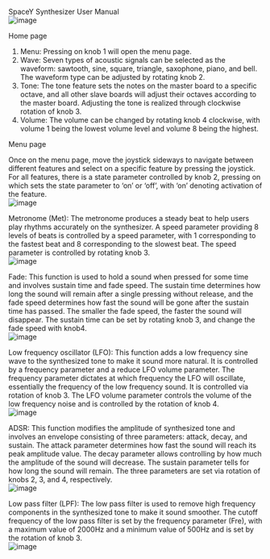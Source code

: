 SpaceY Synthesizer User Manual
\
 ![image](https://github.com/Shiyizhuanshi/ES-synth-starter-Han/assets/105670417/bcb7a16c-2c96-4d28-88e1-742eba47aa14)

Home page
1.	Menu: Pressing on knob 1 will open the menu page.
2.	Wave: Seven types of acoustic signals can be selected as the waveform: sawtooth, sine, square, triangle, saxophone, piano, and bell. The waveform type can be adjusted by rotating knob 2.
3.	Tone: The tone feature sets the notes on the master board to a specific octave, and all other slave boards will adjust their octaves according to the master board. Adjusting the tone is realized through clockwise rotation of knob 3.
4.	Volume: The volume can be changed by rotating knob 4 clockwise, with volume 1 being the lowest volume level and volume 8 being the highest.
   
Menu page

Once on the menu page, move the joystick sideways to navigate between different features and select on a specific feature by pressing the joystick. For all features, there is a state parameter controlled by knob 2, pressing on which sets the state parameter to ‘on’ or ‘off’, with ‘on’ denoting  activation of the feature.
  \
  ![image](https://github.com/Shiyizhuanshi/ES-synth-starter-Han/assets/105670417/f9d3d4c8-80ec-4644-bf2c-cb5c9ac4be34)


Metronome (Met): The metronome produces a steady beat to help users play rhythms accurately on the synthesizer. A speed parameter providing 8 levels of beats is controlled by a speed parameter, with 1 corresponding to the fastest beat and 8 corresponding to the slowest beat. The speed parameter is controlled by rotating knob 3.
 \
![image](https://github.com/Shiyizhuanshi/ES-synth-starter-Han/assets/105670417/6893f22d-c901-4798-b5c8-536dc1724a9f)

Fade: This function is used to hold a sound when pressed for some time and involves sustain time and fade speed. The sustain time determines how long the sound will remain after a single pressing without release, and the fade speed determines how fast the sound will be gone after the sustain time has passed. The smaller the fade speed, the faster the sound will disappear. The sustain time can be set by rotating knob 3, and change the fade speed with knob4.
 \
![image](https://github.com/Shiyizhuanshi/ES-synth-starter-Han/assets/105670417/1255cc48-533d-490d-98b1-a35efecb24f5)

Low frequency oscillator (LFO): This function adds a low frequency sine wave to the synthesized tone to make it sound more natural. It is controlled by a frequency parameter and a reduce LFO volume parameter. The frequency parameter dictates at which frequency the LFO will oscillate, essentially the frequency of the low frequency sound. It is controlled via rotation of knob 3. The LFO volume parameter controls the volume of the low frequency noise and is controlled by the rotation of knob 4. 
 \
![image](https://github.com/Shiyizhuanshi/ES-synth-starter-Han/assets/105670417/579f6ac4-ec6f-4311-b93f-e94ceeccedad)

ADSR: This function modifies the amplitude of synthesized tone and involves an envelope consisting of three parameters: attack, decay, and sustain. The attack parameter determines how fast the sound will reach its peak amplitude value. The decay parameter allows controlling by how much the amplitude of the sound will decrease. The sustain parameter tells for how long the sound will remain. The three parameters are set via rotation of knobs 2, 3, and 4, respectively. 
 \
![image](https://github.com/Shiyizhuanshi/ES-synth-starter-Han/assets/105670417/df7fe0ad-417e-4b2d-91c9-3fcd730ace97)

Low pass filter (LPF): The low pass filter is used to remove high frequency components in the synthesized tone to make it sound smoother. The cutoff frequency of the low pass filter is set by the frequency parameter (Fre), with a maximum value of 2000Hz and a minimum value of 500Hz and is set by the rotation of knob 3.
\
![image](https://github.com/Shiyizhuanshi/ES-synth-starter-Han/assets/105670417/2dcf3704-8f1b-4fed-8df6-1adb0a7f067b)
 
